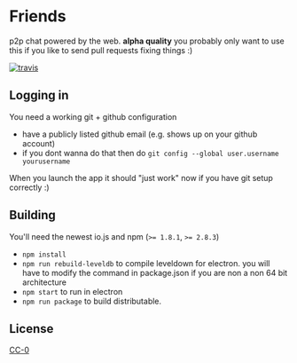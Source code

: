 # Friends

p2p chat powered by the web. **alpha quality** you probably only want to use this if you like to send pull requests fixing things :)

[![travis][travis-image]][travis-url]

[travis-image]: https://img.shields.io/travis/moose-team/friends.svg?style=flat
[travis-url]: https://travis-ci.org/moose-team/friends

## Logging in

You need a working git + github configuration

- have a publicly listed github email (e.g. shows up on your github account)
- if you dont wanna do that then do `git config --global user.username yourusername`

When you launch the app it should "just work" now if you have git setup correctly :)

## Building

You'll need the newest io.js and npm (`>= 1.8.1`, `>= 2.8.3`)

* `npm install`
* `npm run rebuild-leveldb` to compile leveldown for electron. you will have to modify the command in package.json if you are non a non 64 bit architecture
* `npm start` to run in electron
* `npm run package` to build distributable.

## License

[CC-0](LICENSE.md)
